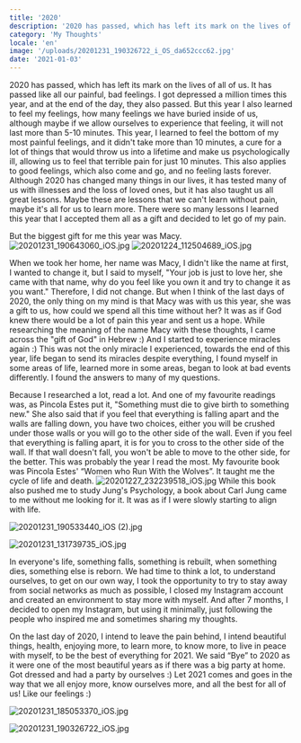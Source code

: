 ```yaml
---
title: '2020'
description: '2020 has passed, which has left its mark on the lives of all of us. It has passed like all our painful, bad feelings.'
category: 'My Thoughts'
locale: 'en'
image: '/uploads/20201231_190326722_i_OS_da652ccc62.jpg'
date: '2021-01-03'
---
```


2020 has passed, which has left its mark on the lives of all of us. It has passed like all our painful, bad feelings. I got depressed a million times this year, and at the end of the day, they also passed. But this year I also learned to feel my feelings, how many feelings we have buried inside of us, although maybe if we allow ourselves to experience that feeling, it will not last more than 5-10 minutes. This year, I learned to feel the bottom of my most painful feelings, and it didn't take more than 10 minutes, a cure for a lot of things that would throw us into a lifetime and make us psychologically ill, allowing us to feel that terrible pain for just 10 minutes. This also applies to good feelings, which also come and go, and no feeling lasts forever. Although 2020 has changed many things in our lives, it has tested many of us with illnesses and the loss of loved ones, but it has also taught us all great lessons. Maybe these are lessons that we can't learn without pain, maybe it's all for us to learn more. There were so many lessons I learned this year that I accepted them all as a gift and decided to let go of my pain.

But the biggest gift for me this year was Macy.
![20201231_190643060_iOS.jpg](/uploads/20201231_190643060_i_OS_66661024c5.jpg)
![20201224_112504689_iOS.jpg](/uploads/20201224_112504689_i_OS_b7c4bfc98f.jpg)

When we took her home, her name was Macy, I didn't like the name at first, I wanted to change it, but I said to myself, "Your job is just to love her, she came with that name, why do you feel like you own it and try to change it as you want." Therefore, I did not change. But when I think of the last days of 2020, the only thing on my mind is that Macy was with us this year, she was a gift to us, how could we spend all this time without her? It was as if God knew there would be a lot of pain this year and sent us a hope. While researching the meaning of the name Macy with these thoughts, I came across the "gift of God" in Hebrew :)
And I started to experience miracles again :) This was not the only miracle I experienced, towards the end of this year, life began to send its miracles despite everything, I found myself in some areas of life, learned more in some areas, began to look at bad events differently. I found the answers to many of my questions.

Because I researched a lot, read a lot. And one of my favourite readings was, as Pincola Estes put it, "Something must die to give birth to something new." She also said that if you feel that everything is falling apart and the walls are falling down, you have two choices, either you will be crushed under those walls or you will go to the other side of the wall. Even if you feel that everything is falling apart, it is for you to cross to the other side of the wall. If that wall doesn't fall, you won't be able to move to the other side, for the better.
This was probably the year I read the most. My favourite book was Pincola Estes' “Women who Run With the Wolves”. It taught me the cycle of life and death.
 ![20201227_232239518_iOS.jpg](/uploads/20201227_232239518_i_OS_2893cf1c0b.jpg)
While this book also pushed me to study Jung's Psychology, a book about Carl Jung came to me without me looking for it. It was as if I were slowly starting to align with life.

![20201231_190533440_iOS (2).jpg](/uploads/20201231_190533440_i_OS_2_ebcadd0b8d.jpg)

![20201231_131739735_iOS.jpg](/uploads/20201231_131739735_i_OS_de97664f01.jpg)

In everyone's life, something falls, something is rebuilt, when something dies, something else is reborn.
We had time to think a lot, to understand ourselves, to get on our own way, I took the opportunity to try to stay away from social networks as much as possible, I closed my Instagram account and created an environment to stay more with myself. And after 7 months, I decided to open my Instagram, but using it minimally, just following the people who inspired me and sometimes sharing my thoughts.

 On the last day of 2020, I intend to leave the pain behind,  I intend beautiful things, health, enjoying more, to learn more, to know more, to live in peace with myself, to be the best of everything for 2021. We said “Bye” to 2020 as it were one of the most beautiful years as if there was a big party at home. Got dressed and had a party by ourselves :)
Let 2021 comes and goes in the way that we all enjoy more, know ourselves more, and all the best for all of us! Like our feelings :)

![20201231_185053370_iOS.jpg](/uploads/20201231_185053370_i_OS_c7d99a0260.jpg)

![20201231_190326722_iOS.jpg](/uploads/20201231_190326722_i_OS_da652ccc62.jpg)
